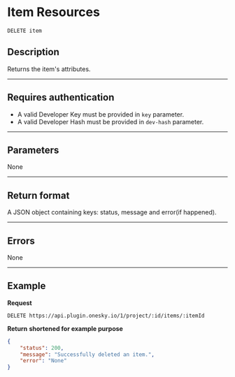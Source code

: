 # Item Resources

    DELETE item

## Description
Returns the item's attributes.

***

## Requires authentication
* A valid Developer Key must be provided in `key` parameter.
* A valid Developer Hash must be provided in `dev-hash` parameter.

***

## Parameters
None

***

## Return format
A JSON object containing keys: status, message and error(if happened).

***

## Errors
None

***

## Example
**Request**

    DELETE https://api.plugin.onesky.io/1/project/:id/items/:itemId

**Return** __shortened for example purpose__
``` json
{
    "status": 200,
    "message": "Successfully deleted an item.",
    "error": "None"
}
```

